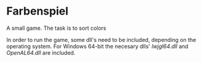 # Farbenspiel
A small game. The task is to sort colors

In order to run the game, some dll's need to be included, depending on the operating system.
For Windows 64-bit the necesary dlls' <i>lwjgl64.dll</i> and <i>OpenAL64.dll</i> are included.

